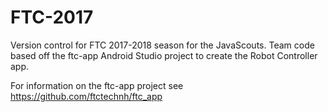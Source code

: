 # FTC-2017
Version control for FTC 2017-2018 season for the JavaScouts.
Team code based off the ftc-app Android Studio project to create the Robot Controller app.

For information on the ftc-app project see https://github.com/ftctechnh/ftc_app
